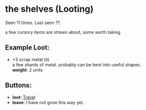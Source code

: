 # the shelves (Looting)

Seen 11 times. Last seen ??.

a few cursory items are strewn about, some worth taking.

## Example Loot:

- +3 scrap metal (<code>ð</code>)  
  a few shards of metal. probably can be bent into useful shapes.  
  **weight**: 2 units

## Buttons:

- **loot**: [Travel](Travel-travel.md)
- **leave**: I have not gone this way yet.
